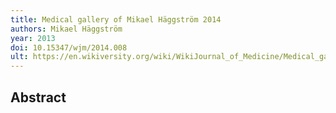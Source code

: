 ```yaml
---
title: Medical gallery of Mikael Häggström 2014
authors: Mikael Häggström
year: 2013
doi: 10.15347/wjm/2014.008
ult: https://en.wikiversity.org/wiki/WikiJournal_of_Medicine/Medical_gallery_of_Mikael_H%C3%A4ggstr%C3%B6m_2014
---
```

## Abstract


